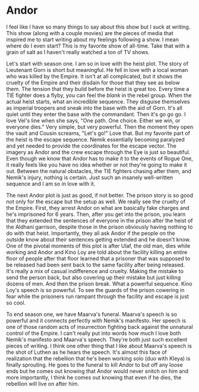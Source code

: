 # Andor

I feel like I have so many things to say about this show but I suck at writing. This show (along with a couple movies) are the pieces of media that inspired me to start writing about my feelings following a show. I mean where do I even start? This is my favorite show of all-time. Take that with a grain of salt as I haven't really watched a ton of TV shows. 

Let's start with season one. I am so in love with the heist plot. The story of Lieutenant Gorn is short but meaningful. He fell in love with a local woman who was killed by the Empire. It isn't at all complicated, but it shows the cruelty of the Empire and their disdain for those that they see as below them. The tension that they build before the heist is great too. Every time a TIE fighter does a flyby, you can feel the *blank* in the rebel group. When the actual heist starts, what an incredible sequence. They disguise themselves as imperial troopers and sneak into the base with the aid of Gorn. It's all quiet until they enter the base with the commandant. Then it's go go go. I love Vel's line when she says, "One path. One choice. Either we win, or everyone dies." Very simple, but very powerful. Then the moment they open the vault and Cousin screams, "Let's go!" Love that. But my favorite part of the heist is the escape sequence. Nemik essentially becoming paralyzed and yet needed to provide the coordinates for the escape vector. The imagery as Andor and the crew escape through the Eye is just so beautiful. Even though we know that Andor has to make it to the events of Rogue One, it really feels like you have no idea whether or not they're going to make it out. Between the natural obstacles, the TIE fighters chasing after them, and Nemik's injury, nothing is certain. Just such an insanely well-written sequence and I am so in love with it.

The next Andor plot is just as good, if not better. The prison story is so good not only for the escape but the setup as well. We really see the cruelty of the Empire. First, they arrest Andor on what are basically fake charges and he's imprisoned for 6 years. Then, after you get into the prison, you learn that they extended the sentences of everyone in the prison after the heist of the Aldhani garrison, despite those in the prison obviously having nothing to do with that heist. Importantly, they all ask Andor if the people on the outside know about their sentences getting extended and he doesn't know. One of the pivotal moments of this plot is after Ulaf, the old man, dies while working and Andor and Kino Loy are told about the facility killing an entire floor of people after that floor learned that a prisoner that was supposed to be released had been sent back to the same facility after being released. It's really a mix of casual indifference and cruelty. Making the mistake to send the person back, but also covering up their mistake but just killing dozens of men. And then the prison break. What a powerful sequence. Kino Loy's speech is so powerful. To see the guards of the prison cowering in fear while the prisoners run rampant through the facility and escape is just so cool.

To end season one, we have Maarva's funeral. Maarva's speech is so powerful and it connects perfectly with Nemik's manifesto. Her speech is one of those random acts of insurrection fighting back against the unnatural control of the Empire. I can't really put into words how much I love both Nemik's manifesto and Maarva's speech. They're both just such excellent pieces of writing. I think one other thing that I like about Maarva's speech is the shot of Luthen as he hears the speech. It's almost this face of realization that the rebellion that he's been working solo (duo with Kleya) is finally sprouting. He goes to the funeral to kill Andor to but off any loose ends but he comes out knowing that Andor would never snitch on him and more importantly, I think he comes out knowing that even if he dies, the rebellion will live on after him. 
